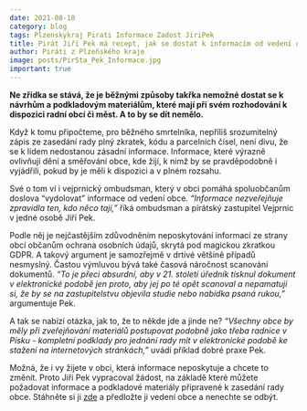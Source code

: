 ```yaml
---
date: 2021-08-10
category: blog
tags: Plzenskykraj Pirati Informace Zadost JiriPek
title: Pirát Jiří Pek má recept, jak se dostat k informacím od vedení obce
author: Piráti z Plzeňského kraje
image: posts/PirSta_Pek_Informace.jpg
important: true
---
```


**Ne zřídka se stává, že je běžnými způsoby takřka nemožné dostat se k návrhům a podkladovým materiálům, které mají při svém rozhodování k dispozici radní obcí či měst. A to by se dít nemělo.**

Když k tomu připočteme, pro běžného smrtelníka, nepříliš srozumitelný zápis ze zasedání rady plný zkratek, kódu a parcelních čísel, není divu, že se k lidem nedostanou zásadní informace. Informace, které výrazně ovlivňují dění a směřování obce, kde žijí, k nimž by se pravděpodobně i vyjádřili, pokud by je měli k dispozici a v plném rozsahu.

Své o tom ví i vejprnický ombudsman, který v obci pomáhá spoluobčanům doslova “vydolovat” informace od vedení obce. *“Informace nezveřejňuje zpravidla ten, kdo něco tají,”* říká ombudsman a pirátský zastupitel Vejprnic v jedné osobě Jiří Pek.

Podle něj je nejčastějším zdůvodněním neposkytování informací ze strany obcí občanům ochrana osobních údajů, skrytá pod magickou zkratkou GDPR. A takový argument je samozřejmě v drtivé většině případů nesmyslný. Častou výmluvou bývá také časová náročnost scanování dokumentů. *“To je přeci absurdní, aby v 21. století úředník tisknul dokument v elektronické podobě jen proto, aby jej po té opět scanoval a nepamatuji si, že by se na zastupitelstvu objevila studie nebo nabídka psaná rukou,”* argumentuje Pek.

A tak se nabízí otázka, jak to, že to někde jde a jinde ne? *“Všechny obce by měly při zveřejňování materiálů postupovat podobně jako třeba radnice v Písku - kompletní podklady pro jednání rady mít v elektronické podobě ke stažení na internetových stránkách,”* uvádí příklad dobré praxe Pek.

Možná, že i vy žijete v obci, která informace neposkytuje a chcete to změnit. Proto Jiří Pek vypracoval žádost, na základě které můžete požadovat informace a podkladové materiály připravené k zasedání rady obce. Stáhněte si ji [zde](https://plzensky.pirati.cz/download/zadost_o_pristup_k_usneseni_z_rady_obce.pdf) a předložte ji vedení obce a nenechte se odbýt.
